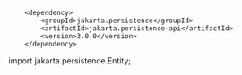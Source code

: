 		<dependency>
			<groupId>jakarta.persistence</groupId>
			<artifactId>jakarta.persistence-api</artifactId>
			<version>3.0.0</version>
		</dependency>


import jakarta.persistence.Entity; 
